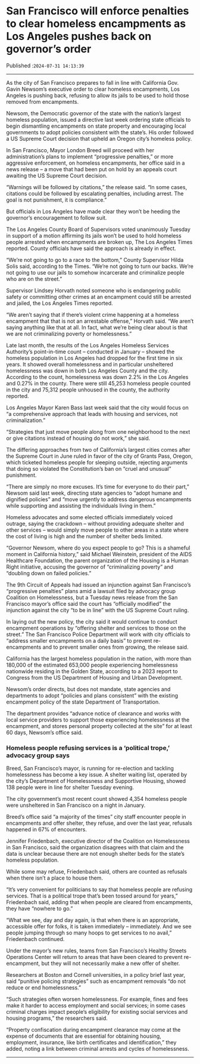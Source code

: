 # San Francisco will enforce penalties to clear homeless encampments as Los Angeles pushes back on governor’s order

Published :`2024-07-31 14:13:39`

---

As the city of San Francisco prepares to fall in line with California Gov. Gavin Newsom’s executive order to clear homeless encampments, Los Angeles is pushing back, refusing to allow its jails to be used to hold those removed from encampments.

Newsom, the Democratic governor of the state with the nation’s largest homeless population, issued a directive last week ordering state officials to begin dismantling encampments on state property and encouraging local governments to adopt policies consistent with the state’s. His order followed a US Supreme Court decision that upheld an Oregon city’s homeless policy.

In San Francisco, Mayor London Breed will proceed with her administration’s plans to implement “progressive penalties,” or more aggressive enforcement, on homeless encampments, her office said in a news release – a move that had been put on hold by an appeals court awaiting the US Supreme Court decision.

“Warnings will be followed by citations,” the release said. “In some cases, citations could be followed by escalating penalties, including arrest. The goal is not punishment, it is compliance.”

But officials in Los Angeles have made clear they won’t be heeding the governor’s encouragement to follow suit.

The Los Angeles County Board of Supervisors voted unanimously Tuesday in support of a motion affirming its jails won’t be used to hold homeless people arrested when encampments are broken up, The Los Angeles Times reported. County officials have said the approach is already in effect.

“We’re not going to go to a race to the bottom,” County Supervisor Hilda Solis said, according to the Times. “We’re not going to turn our backs. We’re not going to use our jails to somehow incarcerate and criminalize people who are on the street.”

Supervisor Lindsey Horvath noted someone who is endangering public safety or committing other crimes at an encampment could still be arrested and jailed, the Los Angeles Times reported.

“We aren’t saying that if there’s violent crime happening at a homeless encampment that that is not an arrestable offense,” Horvath said. “We aren’t saying anything like that at all. In fact, what we’re being clear about is that we are not criminalizing poverty or homelessness.”

Late last month, the results of the Los Angeles Homeless Services Authority’s point-in-time count – conducted in January – showed the homeless population in Los Angeles had dropped for the first time in six years. It showed overall homelessness and in particular unsheltered homelessness was down in both Los Angeles County and the city. According to the count, homelessness was down 2.2% in the Los Angeles and 0.27% in the county. There were still 45,253 homeless people counted in the city and 75,312 people unhoused in the county, the authority reported.

Los Angeles Mayor Karen Bass last week said that the city would focus on “a comprehensive approach that leads with housing and services, not criminalization.”

“Strategies that just move people along from one neighborhood to the next or give citations instead of housing do not work,” she said.

The differing approaches from two of California’s largest cities comes after the Supreme Court in June ruled in favor of the city of Grants Pass, Oregon, which ticketed homeless people for sleeping outside, rejecting arguments that doing so violated the Constitution’s ban on “cruel and unusual” punishment.

“There are simply no more excuses. It’s time for everyone to do their part,” Newsom said last week, directing state agencies to “adopt humane and dignified policies” and “move urgently to address dangerous encampments while supporting and assisting the individuals living in them.”

Homeless advocates and some elected officials immediately voiced outrage, saying the crackdown – without providing adequate shelter and other services – would simply move people to other areas in a state where the cost of living is high and the number of shelter beds limited.

“Governor Newsom, where do you expect people to go? This is a shameful moment in California history,” said Michael Weinstein, president of the AIDS Healthcare Foundation, the parent organization of the Housing is a Human Right initiative, accusing the governor of “criminalizing poverty” and “doubling down on failed policies.”

The 9th Circuit of Appeals had issued an injunction against San Francisco’s “progressive penalties” plans amid a lawsuit filed by advocacy group Coalition on Homelessness, but a Tuesday news release from the San Francisco mayor’s office said the court has “officially modified” the injunction against the city “to be in line” with the US Supreme Court ruling.

In laying out the new policy, the city said it would continue to conduct encampment operations by “offering shelter and services to those on the street.” The San Francisco Police Department will work with city officials to “address smaller encampments on a daily basis” to prevent re-encampments and to prevent smaller ones from growing, the release said.

California has the largest homeless population in the nation, with more than 180,000 of the estimated 653,000 people experiencing homelessness nationwide residing in the Golden State, according to a 2023 report to Congress from the US Department of Housing and Urban Development.

Newsom’s order directs, but does not mandate, state agencies and departments to adopt “policies and plans consistent” with the existing encampment policy of the state Department of Transportation.

The department provides “advance notice of clearance and works with local service providers to support those experiencing homelessness at the encampment, and stores personal property collected at the site” for at least 60 days, Newsom’s office said.

### Homeless people refusing services is a ‘political trope,’ advocacy group says

Breed, San Francisco’s mayor, is running for re-election and tackling homelessness has become a key issue. A shelter waiting list, operated by the city’s Department of Homelessness and Supportive Housing, showed 138 people were in line for shelter Tuesday evening.

The city government’s most recent count showed 4,354 homeless people were unsheltered in San Francisco on a night in January.

Breed’s office said “a majority of the times” city staff encounter people in encampments and offer shelter, they refuse, and over the last year, refusals happened in 67% of encounters.

Jennifer Friedenbach, executive director of the Coalition on Homelessness in San Francisco, said the organization disagrees with that claim and the data is unclear because there are not enough shelter beds for the state’s homeless population.

While some may refuse, Friedenbach said, others are counted as refusals when there isn’t a place to house them.

“It’s very convenient for politicians to say that homeless people are refusing services. That is a political trope that’s been tossed around for years,” Friedenbach said, adding that when people are cleared from encampments, they have “nowhere to go.”

“What we see, day and day again, is that when there is an appropriate, accessible offer for folks, it is taken immediately – immediately. And we see people jumping through so many hoops to get services to no avail,” Friedenbach continued.

Under the mayor’s new rules, teams from San Francisco’s Healthy Streets Operations Center will return to areas that have been cleared to prevent re-encampment, but they will not necessarily make a new offer of shelter.

Researchers at Boston and Cornell universities, in a policy brief last year, said “punitive policing strategies” such as encampment removals “do not reduce or end homelessness.”

“Such strategies often worsen homelessness. For example, fines and fees make it harder to access employment and social services; in some cases criminal charges impact people’s eligibility for existing social services and housing programs,” the researchers said.

“Property confiscation during encampment clearance may come at the expense of documents that are essential for obtaining housing, employment, insurance, like birth certificates and identification,” they added, noting a link between criminal arrests and cycles of homelessness.

---

